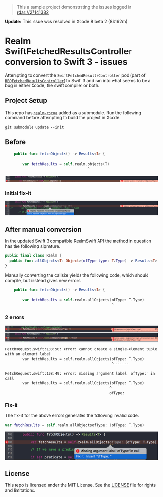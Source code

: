 > This a sample project demonstrating the issues logged in [rdar://27141382](http://www.openradar.me/27141382)

**Update:** This issue was resolved in Xcode 8 beta 2 (8S162m)

# Realm SwiftFetchedResultsController conversion to Swift 3 - issues

Attempting to convert the `SwiftFetchedResultsController` pod (part of [`RBQFetchedResultsController`](https://github.com/Roobiq/RBQFetchedResultsController)) to Swift 3 and ran into what seems to be a bug in either Xcode, the swift compiler or both.

## Project Setup

This repo has [`realm-cocoa`](https://github.com/realm/realm-cocoa) added as a submodule. Run the following command before attempting to build the project in Xcode.

```
git submodule update --init
```

## Before

```swift
    public func fetchObjects() -> Results<T> {

        var fetchResults = self.realm.objects(T)
                                      ^
```

![](images/1-before.png)

### Initial fix-it

![](images/2-fixit.png)

## After manual conversion

In the updated Swift 3 compatible RealmSwift API the method in question has the following signature.

```swift
public final class Realm {
  public func allObjects<T: Object>(ofType type: T.Type) -> Results<T>
}
```

Manually converting the callsite yields the following code, which should compile, but instead gives new errors.

```swift
    public func fetchObjects() -> Results<T> {

        var fetchResults = self.realm.allObjects(ofType: T.Type)
                                                 ^
```

### 2 errors

![](images/3-errors.png)
![](images/4-errors.png)

```
FetchRequest.swift:108:50: error: cannot create a single-element tuple with an element label
        var fetchResults = self.realm.allObjects(ofType: T.Type)
                                                 ^~~~~~~~

FetchRequest.swift:108:49: error: missing argument label 'ofType:' in call
        var fetchResults = self.realm.allObjects(ofType: T.Type)
                                                ^
                                                ofType:
```

### Fix-it

The fix-it for the above errors generates the following invalid code.

```swift
var fetchResults = self.realm.allObjectsofType: (ofType: T.Type)
```

![](images/5-fixit.png)


## License

This repo is licensed under the MIT License. See the [LICENSE](LICENSE.md) file for rights and limitations.

